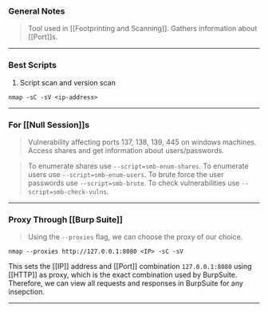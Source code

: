 
### General Notes

> Tool used in [[Footprinting and Scanning]].
> Gathers information about [[Port]]s.

---
### Best Scripts

1. Script scan and version scan
```
nmap -sC -sV <ip-address>
```

---

### For [[Null Session]]s 

> Vulnerability affecting ports 137, 138, 139, 445 on windows machines.
> Access shares and get information about users/passwords.

> To enumerate shares use `--script=smb-enum-shares`.
> To enumerate users use `--script=smb-enum-users`.
> To brute force the user passwords use `--script=smb-brute`.
> To check vulnerabilities use `--script=smb-check-vulns`.

---

### Proxy Through [[Burp Suite]]

> Using the `--proxies` flag, we can choose the proxy of our choice.

```
nmap --proxies http://127.0.0.1:8080 <IP> -sC -sV
```

This sets the [[IP]] address and [[Port]] combination `127.0.0.1:8080` using [[HTTP]] as proxy, which is the exact combination used by BurpSuite. Therefore, we can view all requests and responses in BurpSuite for any insepction.

---

